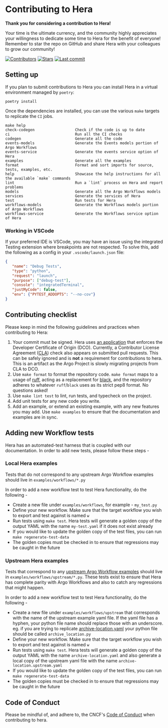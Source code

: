 # Contributing to Hera

**Thank you for considering a contribution to Hera!**

Your time is the ultimate currency, and the community highly appreciates your willingness to dedicate some time to Hera
for the benefit of everyone! Remember to star the repo on GitHub and share Hera with your colleagues to grow our community!

[![Contributors](https://img.shields.io/github/contributors/argoproj-labs/hera)](https://github.com/argoproj-labs/hera)
[![Stars](https://img.shields.io/github/stars/argoproj-labs/hera)](https://github.com/argoproj-labs/hera)
[![Last commit](https://img.shields.io/github/last-commit/argoproj-labs/hera)](https://github.com/argoproj-labs/hera)

## Setting up

If you plan to submit contributions to Hera you can install Hera in a virtual environment managed by `poetry`:

```shell
poetry install
```

Once the dependencies are installed, you can use the various `make` targets to replicate the `CI` jobs.

```
make help
check-codegen                  Check if the code is up to date
ci                             Run all the CI checks
codegen                        Generate all the code
events-models                  Generate the Events models portion of Argo Workflows
events-service                 Generate the events service option of Hera
examples                       Generate all the examples
format                         Format and sort imports for source, tests, examples, etc.
help                           Showcase the help instructions for all the available `make` commands
lint                           Run a `lint` process on Hera and report problems
models                         Generate all the Argo Workflows models
services                       Generate the services of Hera
test                           Run tests for Hera
workflows-models               Generate the Workflows models portion of Argo Workflows
workflows-service              Generate the Workflows service option of Hera
```

### Working in VSCode

If your preferred IDE is VSCode, you may have an issue using the integrated Testing extension where breakpoints are not
respected. To solve this, add the following as a config in your `.vscode/launch.json` file:

```json
{
   "name": "Debug Tests",
   "type": "python",
   "request": "launch",
   "purpose": ["debug-test"],
   "console": "integratedTerminal",
   "justMyCode": false,
   "env": {"PYTEST_ADDOPTS": "--no-cov"}
}
```

## Contributing checklist

Please keep in mind the following guidelines and practices when contributing to Hera:

1. Your commit must be signed. Hera uses [an application](https://github.com/apps/dco) that enforces the Developer
   Certificate of Origin (DCO). Currently, a Contributor License Agreement
   ([CLA](https://github.com/cla-assistant/cla-assistant)) check also appears on submitted pull requests. This can be
   safely ignored and is **not** a requirement for contributions to hera. This is an artifact as the Argo Project is slowly migrating projects from CLA to DCO.
1. Use `make format` to format the repository code. `make format` maps to a usage of [ruff](https://docs.astral.sh/ruff/formatter/), acting as a replacement for
   [black](https://github.com/psf/black), and the repository adheres to whatever `ruff`/`black` uses as its strict pep8 format.
   No questions asked!
1. Use `make lint test` to lint, run tests, and typecheck on the project.
1. Add unit tests for any new code you write.
1. Add an example, or extend an existing example, with any new features you may add. Use `make examples` to ensure that the documentation and examples are in sync.

## Adding new Workflow tests

Hera has an automated-test harness that is coupled with our documentation. In order to add new tests, please follow these steps -

### Local Hera examples

Tests that do not correspond to any upstream Argo Workflow examples should live in `examples/workflows/*.py`

In order to add a new workflow test to test Hera functionality, do the following -

* Create a new file under `examples/workflows`, for example - `my_test.py`
* Define your new workflow. Make sure that the target workflow you wish to export and test against is named `w`
* Run tests using `make test`. Hera tests will generate a golden copy of the output YAML with the name `my-test.yaml` if
  it does not exist already
* If you would like to update the golden copy of the test files, you can run `make regenerate-test-data`
* The golden copies must be checked in to ensure that regressions may be caught in the future

### Upstream Hera examples

Tests that correspond to any [upstream Argo Workflow examples](https://github.com/argoproj/argo-workflows/tree/main/examples) should live in `examples/workflows/upstream/*.py`. These tests exist to ensure that Hera has complete parity with Argo Workflows and also to catch any regressions that might happen.

In order to add a new workflow test to test Hera functionality, do the following -

* Create a new file under `examples/workflows/upstream` that corresponds with the name of the upstream example yaml
  file. If the yaml file has a hyphen, your python file name should replace those with an underscore. eg. if you are
  trying to replicate
  [archive-location.yaml](https://github.com/argoproj/argo-workflows/blob/main/examples/archive-location.yaml) your
  python file should be called `archive_location.py`
* Define your new workflow. Make sure that the target workflow you wish to export and test against is named `w`
* Run tests using `make test`. Hera tests will generate a golden copy of the output YAML with the name
  `archive-location.yaml` and also generate a local copy of the upstream yaml file with the name
  `archive-location.upstream.yaml`
* If you would like to update the golden copy of the test files, you can run `make regenerate-test-data`
* The golden copies must be checked in to ensure that regressions may be caught in the future

## Code of Conduct

Please be mindful of, and adhere to, the CNCF's
[Code of Conduct](https://github.com/cncf/foundation/blob/main/code-of-conduct.md) when contributing to hera.
